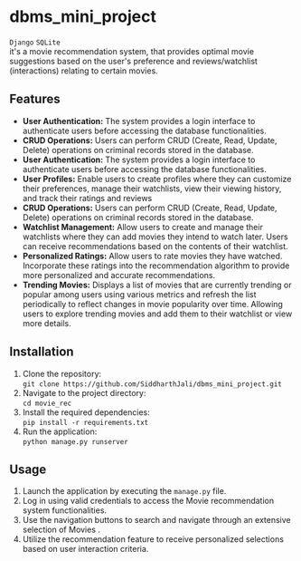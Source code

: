 # dbms_mini_project
`Django` `SQLite`
<br>
 it's a movie recommendation system, that provides optimal movie suggestions based on the user's preference and reviews/watchlist (interactions) relating to certain movies.
## Features
+ **User Authentication:** The system provides a login interface to authenticate users before accessing the database functionalities.
+ **CRUD Operations:** Users can perform CRUD (Create, Read, Update, Delete) operations on criminal records stored in the database.
+ **User Authentication:** The system provides a login interface to authenticate users before accessing the database functionalities.
+ **User Profiles:** Enable users to create profiles where they can customize their preferences, manage their watchlists, view their viewing history, and track their ratings and reviews
+ **CRUD Operations:** Users can perform CRUD (Create, Read, Update, Delete) operations on criminal records stored in the database.
+ **Watchlist Management:** Allow users to create and manage their watchlists where they can add movies they intend to watch later. Users can receive recommendations based on the contents of their watchlist.
+ **Personalized Ratings:** Allow users to rate movies they have watched. Incorporate these ratings into the recommendation algorithm to provide more personalized and accurate recommendations.
+ **Trending Movies:** Displays a list of movies that are currently trending or popular among users using various metrics and refresh the list periodically to reflect changes in movie popularity over time. Allowing users to explore trending movies and add them to their watchlist or view more details.

## Installation
1. Clone the repository:<br>
```git clone https://github.com/SiddharthJali/dbms_mini_project.git```
3. Navigate to the project directory:<br>
```cd movie_rec```
5. Install the required dependencies:<br>
```pip install -r requirements.txt```
7. Run the application:<br>
```python manage.py runserver```
## Usage
1. Launch the application by executing the `manage.py` file.
2. Log in using valid credentials to access the Movie recommendation system functionalities.
3. Use the navigation buttons to search and navigate through an extensive selection of Movies .
4. Utilize the recommendation feature to receive personalized selections based on user interaction criteria.
